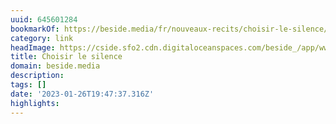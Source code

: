 ```yaml
---
uuid: 645601284
bookmarkOf: https://beside.media/fr/nouveaux-recits/choisir-le-silence/
category: link
headImage: https://cside.sfo2.cdn.digitaloceanspaces.com/beside_/app/www/2022/01/BESIDE_Newyear_Alma_facebook.jpg
title: Choisir le silence
domain: beside.media
description: 
tags: []
date: '2023-01-26T19:47:37.316Z'
highlights: 
---
```





